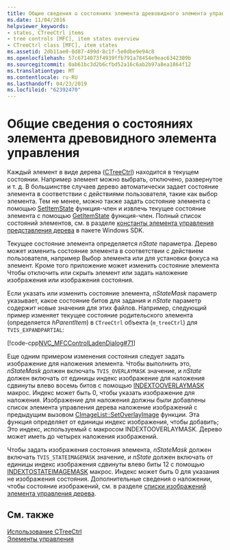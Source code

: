 ```yaml
---
title: Общие сведения о состояниях элемента древовидного элемента управления
ms.date: 11/04/2016
helpviewer_keywords:
- states, CTreeCtrl items
- tree controls [MFC], item states overview
- CTreeCtrl class [MFC], item states
ms.assetid: 2db11ae0-0d87-499d-8c1f-5e0dbe9e94c8
ms.openlocfilehash: 57c6714073f4939ffb791a78454e9eac6342309b
ms.sourcegitcommit: 0ab61bc3d2b6cfbd52a16c6ab2b97a8ea1864f12
ms.translationtype: MT
ms.contentlocale: ru-RU
ms.lasthandoff: 04/23/2019
ms.locfileid: "62392470"
---
```

# <a name="tree-control-item-states-overview"></a>Общие сведения о состояниях элемента древовидного элемента управления

Каждый элемент в виде дерева ([CTreeCtrl](../mfc/reference/ctreectrl-class.md)) находится в текущем состоянии. Например элемент можно выбрать, отключено, развернутое и т. д. В большинстве случаев дерево автоматически задает состояние элемента в соответствии с действиями пользователя, такие как выбор элемента. Тем не менее, можно также задать состояние элемента с помощью [SetItemState](../mfc/reference/ctreectrl-class.md#setitemstate) функция-член и извлечь текущее состояние элемента с помощью [GetItemState](../mfc/reference/ctreectrl-class.md#getitemstate) функция-член. Полный список состояний элементов, см. в разделе [константы элемента управления представления дерева](/windows/desktop/Controls/tree-view-control-item-states) в пакете Windows SDK.

Текущее состояние элемента определяется *nState* параметра. Дерево может изменить состояние элемента в соответствии с действием пользователя, например Выбор элемента или для установки фокуса на элемент. Кроме того приложение может изменить состояние элемента Чтобы отключить или скрыть элемент или задать наложение изображения или изображения состояния.

Если указать или изменить состояние элемента, *nStateMask* параметр указывает, какое состояние битов для задания и *nState* параметр содержит новые значения для этих файлов. Например, следующий пример изменяет текущее состояние родительского элемента (определяется *hParentItem*) в `CTreeCtrl` объекта (`m_treeCtrl`) для `TVIS_EXPANDPARTIAL`:

[!code-cpp[NVC_MFCControlLadenDialog#71](../mfc/codesnippet/cpp/tree-control-item-states-overview_1.cpp)]

Еще одним примером изменения состояния следует задать изображение для наложения элемента. Чтобы выполнить это, *nStateMask* должен включать `TVIS_OVERLAYMASK` значение, и *nState* должен включать от единицы индекс изображение для наложения сдвинуты влево восемь битов с помощью [ INDEXTOOVERLAYMASK](/windows/desktop/api/commctrl/nf-commctrl-indextooverlaymask) макрос. Индекс может быть 0, чтобы указать изображение для наложения. Изображение для наложения должны были добавлены список элемента управления дерева наложение изображений с предыдущим вызовом [CImageList::SetOverlayImage](../mfc/reference/cimagelist-class.md#setoverlayimage) функции. Эта функция определяет от единицы индекс изображения, чтобы добавить; Это индекс, используемый с макросом INDEXTOOVERLAYMASK. Дерево может иметь до четырех наложения изображений.

Чтобы задать изображения состояния элемента, *nStateMask* должен включать `TVIS_STATEIMAGEMASK` значение, и *nState* должен включать от единицы индекс изображения сдвинуты влево биты 12 с помощью [ INDEXTOSTATEIMAGEMASK](/windows/desktop/api/commctrl/nf-commctrl-indextostateimagemask) макрос. Индекс может быть 0 для указания не изображения состояния. Дополнительные сведения о наложении, чтобы состояние изображений, см. в разделе [списки изображений элемента управления дерева](../mfc/tree-control-image-lists.md).

## <a name="see-also"></a>См. также

[Использование CTreeCtrl](../mfc/using-ctreectrl.md)<br/>
[Элементы управления](../mfc/controls-mfc.md)
